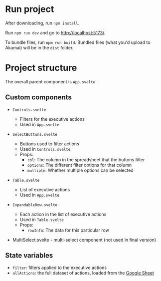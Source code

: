 # Run project
After downloading, run `npm install`.

Run `npm run dev` and go to [http://localhost:5173/](http://localhost:5173/).

To bundle files, run `npm run build`. Bundled files (what you'd upload to Akamai) will be in the `dist` folder.

# Project structure
The overall parent component is `App.svelte`.

## Custom components
- `Controls.svelte`
    - Filters for the executive actions
    - Used in `App.svelte`
- `SelectButtons.svelte`
    - Buttons used to filter actions
    - Used in `Controls.svelte`
    - Props:
        - `col`: The column in the spreadsheet that the buttons filter
        - `options`: The different filter options for that column
        - `multiple`: Whether multiple options can be selected
- `Table.svelte`
    - List of executive actions
    - Used in `App.svelte`
- `ExpandableRow.svelte`
    - Each action in the list of executive actions
    - Used in `Table.svelte`
    - Props: 
        - `rowInfo`: The data for this particular row

- MultiSelect.svelte - multi-select component (not used in final version)

## State variables
- `filter`: filters applied to the executive actions
- `allActions`: the full dataset of actions, loaded from the [Google Sheet](https://docs.google.com/spreadsheets/d/1CjAlGZPrIzOG1Yj8up6ibMhOlIUYq_Z_1MqcHA7aVwA/edit?gid=0#gid=0)

